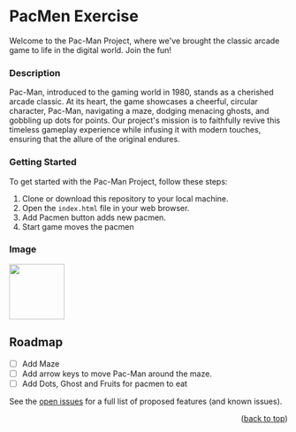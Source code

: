 # PacMen Exercise
Welcome to the Pac-Man Project, where we've brought the classic arcade game to life in the digital world. Join the fun!
<a name="readme-top"></a>
### Description
Pac-Man, introduced to the gaming world in 1980, stands as a cherished arcade classic. At its heart, the game showcases a cheerful, circular character, Pac-Man, navigating a maze, dodging menacing ghosts, and gobbling up dots for points. Our project's mission is to faithfully revive this timeless gameplay experience while infusing it with modern touches, ensuring that the allure of the original endures.

### Getting Started

To get started with the Pac-Man Project, follow these steps:

1. Clone or download this repository to your local machine.
2. Open the `index.html` file in your web browser.
3. Add Pacmen button adds new pacmen.
4. Start game moves the pacmen

### Image
<img src="https://github.com/bhavyac18/pacmen/assets/53191128/2216b935-b6cb-4881-a2ec-f9723fe19c60" width="100px">

<!-- ROADMAP -->
## Roadmap

- [ ] Add Maze
- [ ] Add arrow keys to move Pac-Man around the maze.
- [ ] Add Dots, Ghost and Fruits for pacmen to eat

See the [open issues](https://github.com/othneildrew/Best-README-Template/issues) for a full list of proposed features (and known issues).

<p align="right">(<a href="#readme-top">back to top</a>)</p>
